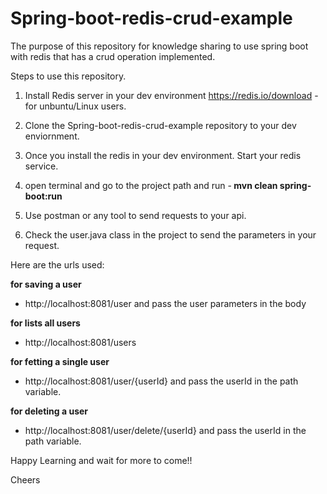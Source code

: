 # Spring-boot-redis-crud-example

The purpose of this repository for knowledge sharing to use spring boot with redis that has a crud operation implemented.

Steps to use this repository.

1. Install Redis server in your dev environment https://redis.io/download - for unbuntu/Linux users.

2. Clone the Spring-boot-redis-crud-example repository to your dev enviornment.

3. Once you install the redis in your dev environment. Start your redis service.

4. open terminal and go to the project path and run -<strong> mvn clean spring-boot:run </strong>

5. Use postman or any tool to send requests to your api.

6. Check the user.java class in the project to send the parameters in your request.


Here are the urls used:

<strong> for saving a user </strong>
  - http://localhost:8081/user and pass the user parameters in the body

<strong> for lists all users </strong>
  - http://localhost:8081/users 

<strong> for fetting a single user </strong>
  - http://localhost:8081/user/{userId} and pass the userId in the path variable.

<strong> for deleting a user </strong>
  - http://localhost:8081/user/delete/{userId} and pass the userId in the path variable.




Happy Learning and wait for more to come!!

Cheers
